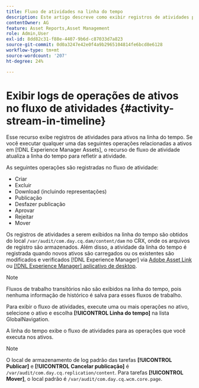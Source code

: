 ```yaml
---
title: Fluxo de atividades na linha do tempo
description: Este artigo descreve como exibir registros de atividades para ativos na linha do tempo.
contentOwner: AG
feature: Asset Reports,Asset Management
role: Admin,User
exl-id: 8dd82c31-f88e-4407-9b6d-c87033d7a823
source-git-commit: 0d0a3247e42e0f4a9b2965104814fe6bcd8e6128
workflow-type: tm+mt
source-wordcount: '207'
ht-degree: 24%

---
```


# Exibir logs de operações de ativos no fluxo de atividades {#activity-stream-in-timeline}

Esse recurso exibe registros de atividades para ativos na linha do tempo. Se você executar qualquer uma das seguintes operações relacionadas a ativos em [!DNL Experience Manager Assets], o recurso de fluxo de atividade atualiza a linha do tempo para refletir a atividade.

As seguintes operações são registradas no fluxo de atividade:

* Criar
* Excluir
* Download (incluindo representações)
* Publicação
* Desfazer publicação
* Aprovar
* Rejeitar
* Mover

Os registros de atividades a serem exibidos na linha do tempo são obtidos do local `/var/audit/com.day.cq.dam/content/dam` no CRX, onde os arquivos de registro são armazenados.  Além disso, a atividade da linha do tempo é registrada quando novos ativos são carregados ou os existentes são modificados e verificados [!DNL Experience Manager] via [Adobe Asset Link](https://helpx.adobe.com/br/enterprise/using/manage-assets-using-adobe-asset-link.html) ou [[!DNL Experience Manager] aplicativo de desktop](https://experienceleague.adobe.com/docs/experience-manager-desktop-app/using/release-notes.html).

>[!NOTE]
>
>Fluxos de trabalho transitórios não são exibidos na linha do tempo, pois nenhuma informação de histórico é salva para esses fluxos de trabalho.

Para exibir o fluxo de atividades, execute uma ou mais operações no ativo, selecione o ativo e escolha **[!UICONTROL Linha do tempo]** na lista GlobalNavigation.

<!-- ![timeline-2](assets/timeline-2.png) -->

A linha do tempo exibe o fluxo de atividades para as operações que você executa nos ativos.

<!-- ![activity_stream](assets/activity_stream.png) -->

>[!NOTE]
>
>O local de armazenamento de log padrão das tarefas **[!UICONTROL Publicar]** e **[!UICONTROL Cancelar publicação]** é `/var/audit/com.day.cq.replication/content`. Para tarefas **[!UICONTROL Mover]**, o local padrão é `/var/audit/com.day.cq.wcm.core.page`.
